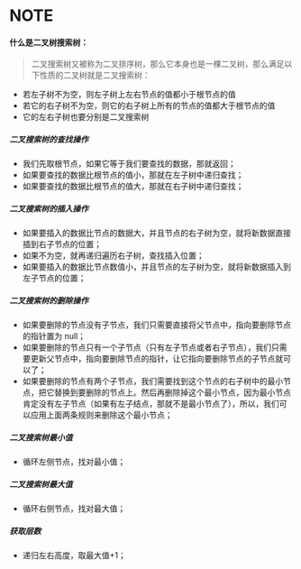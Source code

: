 # NOTE

#### 什么是二叉树搜索树：
> 二叉搜索树又被称为二叉排序树，那么它本身也是一棵二叉树，那么满足以下性质的二叉树就是二叉搜索树：

* 若左子树不为空，则左子树上左右节点的值都小于根节点的值
* 若它的右子树不为空，则它的右子树上所有的节点的值都大于根节点的值
* 它的左右子树也要分别是二叉搜索树

##### 二叉搜索树的查找操作
* 我们先取根节点，如果它等于我们要查找的数据，那就返回；
* 如果要查找的数据比根节点的值小，那就在左子树中递归查找；
* 如果要查找的数据比根节点的值大，那就在右子树中递归查找；

##### 二叉搜索树的插入操作
* 如果要插入的数据比节点的数据大，并且节点的右子树为空，就将新数据直接插到右子节点的位置；
* 如果不为空，就再递归遍历右子树，查找插入位置；
* 如果要插入的数据比节点数值小，并且节点的左子树为空，就将新数据插入到左子节点的位置；

##### 二叉搜索树的删除操作
* 如果要删除的节点没有子节点，我们只需要直接将父节点中，指向要删除节点的指针置为 null；
* 如果要删除的节点只有一个子节点（只有左子节点或者右子节点），我们只需要更新父节点中，指向要删除节点的指针，让它指向要删除节点的子节点就可以了；
* 如果要删除的节点有两个子节点，我们需要找到这个节点的右子树中的最小节点，把它替换到要删除的节点上。然后再删除掉这个最小节点，因为最小节点肯定没有左子节点（如果有左子结点，那就不是最小节点了），所以，我们可以应用上面两条规则来删除这个最小节点；

##### 二叉搜索树最小值
* 循环左侧节点，找对最小值；

##### 二叉搜索树最大值
* 循环右侧节点，找对最大值；

##### 获取层数
* 递归左右高度，取最大值+1；